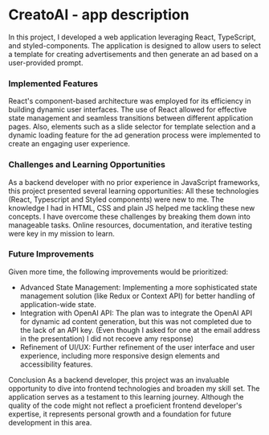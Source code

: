# CreatoAI - app description

In this project, I developed a web application leveraging React, TypeScript, and styled-components. The application is designed to allow users to select a template for creating advertisements and then generate an ad based on a user-provided prompt. 

### Implemented Features
React's component-based architecture was employed for its efficiency in building dynamic user interfaces. The use of React allowed for effective state management and seamless transitions between different application pages.
Also, elements such as a slide selector for template selection and a dynamic loading feature for the ad generation process were implemented to create an engaging user experience.

### Challenges and Learning Opportunities
As a backend developer with no prior experience in JavaScript frameworks, this project presented several learning opportunities:
All these technologies (React, Typescript and Styled components) were new to me. The knowledge I had in HTML, CSS and plain JS helped me tackling these new concepts.
I have overcome these challenges by breaking them down into manageable tasks. Online resources, documentation, and iterative testing were key in my mission to learn.

### Future Improvements
Given more time, the following improvements would be prioritized:
- Advanced State Management: Implementing a more sophisticated state management solution (like Redux or Context API) for better handling of application-wide state.
- Integration with OpenAI API: The plan was to integrate the OpenAI API for dynamic ad content generation, but this was not completed due to the lack of an API key. (Even though I asked for one at the email address in the presentation) I did not recoeve amy response)
- Refinement of UI/UX: Further refinement of the user interface and user experience, including more responsive design elements and accessibility features.

Conclusion
As a backend developer, this project was an invaluable opportunity to dive into frontend technologies and broaden my skill set. 
The application serves as a testament to this learning journey. 
Although the quality of the code might not reflect a proeficient frontend developer's expertise, it represents personal growth and a foundation for future development in this area. 
